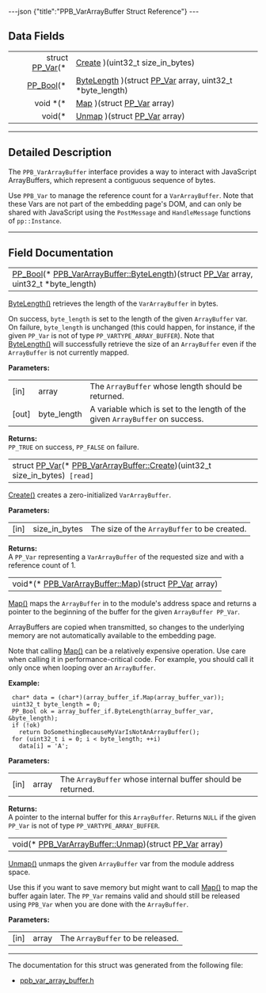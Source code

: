 ---json {"title":"PPB\_VarArrayBuffer Struct Reference"} ---

Data Fields
-----------

<table><tbody><tr class="odd"><td style="text-align: right;">struct <a href="/docs/native-client/pepper_beta/c/struct_p_p___var/" class="el">PP_Var</a>(* </td><td><a href="/docs/native-client/pepper_beta/c/struct_p_p_b___var_array_buffer__1__0#a348f1470a2fc6cba9d430d0544e84225" class="el">Create</a> )(uint32_t size_in_bytes)</td></tr><tr class="even"><td style="text-align: right;"><a href="/docs/native-client/pepper_beta/c/group___enums#ga4f272d99be14aacafe08dfd4ef830918" class="el">PP_Bool</a>(* </td><td><a href="/docs/native-client/pepper_beta/c/struct_p_p_b___var_array_buffer__1__0#a0ad6305942f991daa6dfe3b579931ea1" class="el">ByteLength</a> )(struct <a href="/docs/native-client/pepper_beta/c/struct_p_p___var/" class="el">PP_Var</a> array, uint32_t *byte_length)</td></tr><tr class="odd"><td style="text-align: right;">void *(* </td><td><a href="/docs/native-client/pepper_beta/c/struct_p_p_b___var_array_buffer__1__0#a4c7c25b939f56de64fa3f6f906a7da8c" class="el">Map</a> )(struct <a href="/docs/native-client/pepper_beta/c/struct_p_p___var/" class="el">PP_Var</a> array)</td></tr><tr class="even"><td style="text-align: right;">void(* </td><td><a href="/docs/native-client/pepper_beta/c/struct_p_p_b___var_array_buffer__1__0#ac841a12b7eb93dd05bd2b864920e22a7" class="el">Unmap</a> )(struct <a href="/docs/native-client/pepper_beta/c/struct_p_p___var/" class="el">PP_Var</a> array)</td></tr></tbody></table>

------------------------------------------------------------------------

<span id="details" class="anchor" style="margin: 0;"></span>

Detailed Description
--------------------

The `PPB_VarArrayBuffer` interface provides a way to interact with JavaScript ArrayBuffers, which represent a contiguous sequence of bytes.

Use `PPB_Var` to manage the reference count for a `VarArrayBuffer`. Note that these Vars are not part of the embedding page's DOM, and can only be shared with JavaScript using the `PostMessage` and `HandleMessage` functions of `pp::Instance`.

------------------------------------------------------------------------

Field Documentation
-------------------

<span id="a0ad6305942f991daa6dfe3b579931ea1" class="anchor" style="margin: 0;"></span>

<table><tbody><tr class="odd"><td><a href="/docs/native-client/pepper_beta/c/group___enums#ga4f272d99be14aacafe08dfd4ef830918" class="el">PP_Bool</a>(* <a href="/docs/native-client/pepper_beta/c/struct_p_p_b___var_array_buffer__1__0#a0ad6305942f991daa6dfe3b579931ea1" class="el">PPB_VarArrayBuffer::ByteLength</a>)(struct <a href="/docs/native-client/pepper_beta/c/struct_p_p___var/" class="el">PP_Var</a> array, uint32_t *byte_length)</td></tr></tbody></table>

<a href="/docs/native-client/pepper_beta/c/struct_p_p_b___var_array_buffer__1__0#a0ad6305942f991daa6dfe3b579931ea1" class="el" title="ByteLength() retrieves the length of the VarArrayBuffer in bytes.">ByteLength()</a> retrieves the length of the `VarArrayBuffer` in bytes.

On success, `byte_length` is set to the length of the given `ArrayBuffer` var. On failure, `byte_length` is unchanged (this could happen, for instance, if the given `PP_Var` is not of type `PP_VARTYPE_ARRAY_BUFFER`). Note that <a href="/docs/native-client/pepper_beta/c/struct_p_p_b___var_array_buffer__1__0#a0ad6305942f991daa6dfe3b579931ea1" class="el" title="ByteLength() retrieves the length of the VarArrayBuffer in bytes.">ByteLength()</a> will successfully retrieve the size of an `ArrayBuffer` even if the `ArrayBuffer` is not currently mapped.

**Parameters:**  
<table><tbody><tr class="odd"><td>[in]</td><td>array</td><td>The <code>ArrayBuffer</code> whose length should be returned.</td></tr><tr class="even"><td>[out]</td><td>byte_length</td><td>A variable which is set to the length of the given <code>ArrayBuffer</code> on success.</td></tr></tbody></table>

<!-- -->

**Returns:**  
`PP_TRUE` on success, `PP_FALSE` on failure.

<span id="a348f1470a2fc6cba9d430d0544e84225" class="anchor" style="margin: 0;"></span>

<table><tbody><tr class="odd"><td>struct <a href="/docs/native-client/pepper_beta/c/struct_p_p___var/" class="el">PP_Var</a>(* <a href="/docs/native-client/pepper_beta/c/struct_p_p_b___var_array_buffer__1__0#a348f1470a2fc6cba9d430d0544e84225" class="el">PPB_VarArrayBuffer::Create</a>)(uint32_t size_in_bytes)<code> [read]</code></td></tr></tbody></table>

<a href="/docs/native-client/pepper_beta/c/struct_p_p_b___var_array_buffer__1__0#a348f1470a2fc6cba9d430d0544e84225" class="el" title="Create() creates a zero-initialized VarArrayBuffer.">Create()</a> creates a zero-initialized `VarArrayBuffer`.

**Parameters:**  
<table><tbody><tr class="odd"><td>[in]</td><td>size_in_bytes</td><td>The size of the <code>ArrayBuffer</code> to be created.</td></tr></tbody></table>

<!-- -->

**Returns:**  
A `PP_Var` representing a `VarArrayBuffer` of the requested size and with a reference count of 1.

<span id="a4c7c25b939f56de64fa3f6f906a7da8c" class="anchor" style="margin: 0;"></span>

<table><tbody><tr class="odd"><td>void*(* <a href="/docs/native-client/pepper_beta/c/struct_p_p_b___var_array_buffer__1__0#a4c7c25b939f56de64fa3f6f906a7da8c" class="el">PPB_VarArrayBuffer::Map</a>)(struct <a href="/docs/native-client/pepper_beta/c/struct_p_p___var/" class="el">PP_Var</a> array)</td></tr></tbody></table>

<a href="/docs/native-client/pepper_beta/c/struct_p_p_b___var_array_buffer__1__0#a4c7c25b939f56de64fa3f6f906a7da8c" class="el" title="Map() maps the ArrayBuffer in to the module&#39;s address space and returns a pointer to the beginning of...">Map()</a> maps the `ArrayBuffer` in to the module's address space and returns a pointer to the beginning of the buffer for the given `ArrayBuffer PP_Var`.

ArrayBuffers are copied when transmitted, so changes to the underlying memory are not automatically available to the embedding page.

Note that calling <a href="/docs/native-client/pepper_beta/c/struct_p_p_b___var_array_buffer__1__0#a4c7c25b939f56de64fa3f6f906a7da8c" class="el" title="Map() maps the ArrayBuffer in to the module&#39;s address space and returns a pointer to the beginning of...">Map()</a> can be a relatively expensive operation. Use care when calling it in performance-critical code. For example, you should call it only once when looping over an `ArrayBuffer`.

**Example:**

     char* data = (char*)(array_buffer_if.Map(array_buffer_var));
     uint32_t byte_length = 0;
     PP_Bool ok = array_buffer_if.ByteLength(array_buffer_var, &byte_length);
     if (!ok)
       return DoSomethingBecauseMyVarIsNotAnArrayBuffer();
     for (uint32_t i = 0; i < byte_length; ++i)
       data[i] = 'A';

**Parameters:**  
<table><tbody><tr class="odd"><td>[in]</td><td>array</td><td>The <code>ArrayBuffer</code> whose internal buffer should be returned.</td></tr></tbody></table>

<!-- -->

**Returns:**  
A pointer to the internal buffer for this `ArrayBuffer`. Returns `NULL` if the given `PP_Var` is not of type `PP_VARTYPE_ARRAY_BUFFER`.

<span id="ac841a12b7eb93dd05bd2b864920e22a7" class="anchor" style="margin: 0;"></span>

<table><tbody><tr class="odd"><td>void(* <a href="/docs/native-client/pepper_beta/c/struct_p_p_b___var_array_buffer__1__0#ac841a12b7eb93dd05bd2b864920e22a7" class="el">PPB_VarArrayBuffer::Unmap</a>)(struct <a href="/docs/native-client/pepper_beta/c/struct_p_p___var/" class="el">PP_Var</a> array)</td></tr></tbody></table>

<a href="/docs/native-client/pepper_beta/c/struct_p_p_b___var_array_buffer__1__0#ac841a12b7eb93dd05bd2b864920e22a7" class="el" title="Unmap() unmaps the given ArrayBuffer var from the module address space.">Unmap()</a> unmaps the given `ArrayBuffer` var from the module address space.

Use this if you want to save memory but might want to call <a href="/docs/native-client/pepper_beta/c/struct_p_p_b___var_array_buffer__1__0#a4c7c25b939f56de64fa3f6f906a7da8c" class="el" title="Map() maps the ArrayBuffer in to the module&#39;s address space and returns a pointer to the beginning of...">Map()</a> to map the buffer again later. The `PP_Var` remains valid and should still be released using `PPB_Var` when you are done with the `ArrayBuffer`.

**Parameters:**  
<table><tbody><tr class="odd"><td>[in]</td><td>array</td><td>The <code>ArrayBuffer</code> to be released.</td></tr></tbody></table>

------------------------------------------------------------------------

The documentation for this struct was generated from the following file:

-   <a href="/docs/native-client/pepper_beta/c/ppb__var__array__buffer_8h/" class="el">ppb_var_array_buffer.h</a>
